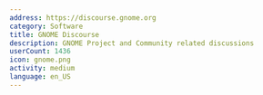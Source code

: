 ```yaml
---
address: https://discourse.gnome.org
category: Software
title: GNOME Discourse
description: GNOME Project and Community related discussions
userCount: 1436
icon: gnome.png
activity: medium
language: en_US
---
```

